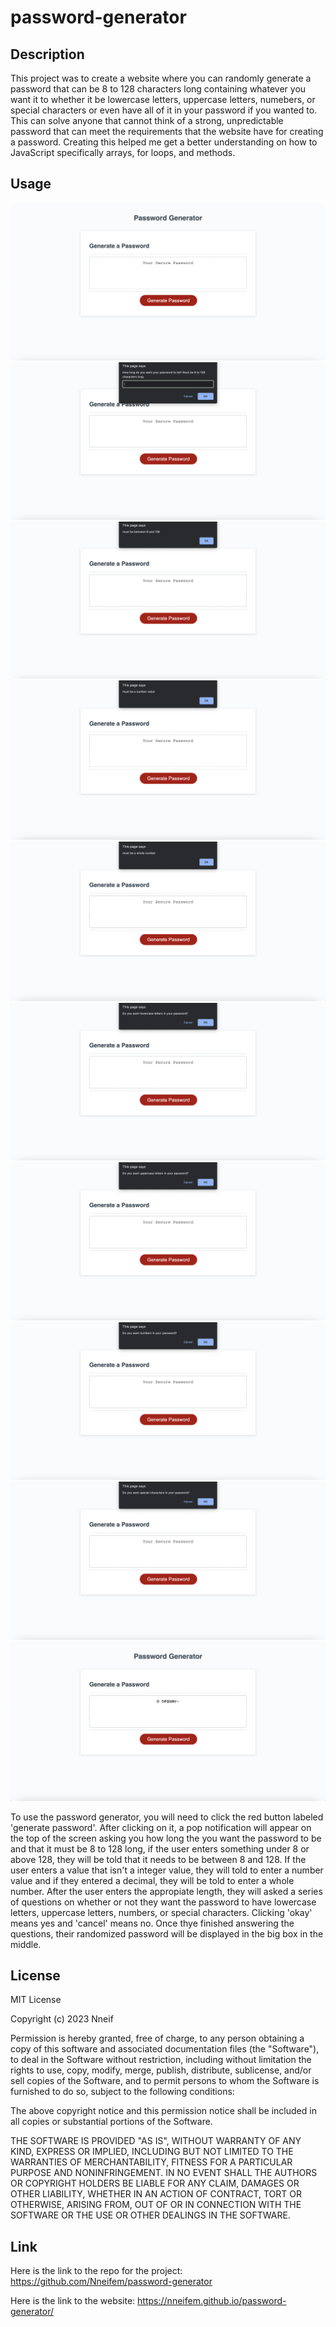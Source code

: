 # password-generator

## Description

This project was to create a website where you can randomly generate a password that can be 8 to 128 characters long containing whatever you want it to whether it be lowercase letters, uppercase letters, numebers, or special characters or even have all of it in your password if you wanted to. This can solve anyone that cannot think of a strong, unpredictable password that can meet the requirements that the website have for creating a password. Creating this helped me get a better understanding on how to JavaScript specifically arrays, for loops, and methods. 


## Usage

![alt text](/assets/images/Screenshot%202023-04-06%20at%202.17.50%20PM.png)
![alt text](/assets/images/Screenshot%202023-04-06%20at%202.18.04%20PM.png)
![alt text](/assets/images/Screenshot%202023-04-06%20at%202.18.21%20PM.png)
![alt text](/assets/images/Screenshot%202023-04-06%20at%202.18.35%20PM.png)
![alt text](/assets/images/Screenshot%202023-04-06%20at%202.18.46%20PM.png)
![alt text](/assets/images/Screenshot%202023-04-06%20at%202.18.57%20PM.png)
![alt text](/assets/images/Screenshot%202023-04-06%20at%202.19.08%20PM.png)
![alt text](/assets/images/Screenshot%202023-04-06%20at%202.19.18%20PM.png)
![alt text](/assets/images/Screenshot%202023-04-06%20at%202.19.27%20PM.png)
![alt text](/assets/images/Screenshot%202023-04-06%20at%202.19.36%20PM.png)

To use the password generator, you will need to click the red button labeled 'generate password'. After clicking on it, a pop notification will appear on the top of the screen asking you how long the you want the password to be and that it must be 8 to 128 long, if the user enters something under 8 or above 128, they will be told that it needs to be between 8 and 128. If the user enters a value that isn't a integer value, they will told to enter a number value and if they entered a decimal, they will be told to enter a whole number. After the user enters the appropiate length, they will asked a series of questions on whether or not they want the password to have lowercase letters, uppercase letters, numbers, or special characters. Clicking 'okay' means yes and 'cancel' means no. Once thye finished answering the questions, their randomized password will be displayed in the big box in the middle.


## License

MIT License

Copyright (c) 2023 Nneif

Permission is hereby granted, free of charge, to any person obtaining a copy
of this software and associated documentation files (the "Software"), to deal
in the Software without restriction, including without limitation the rights
to use, copy, modify, merge, publish, distribute, sublicense, and/or sell
copies of the Software, and to permit persons to whom the Software is
furnished to do so, subject to the following conditions:

The above copyright notice and this permission notice shall be included in all
copies or substantial portions of the Software.

THE SOFTWARE IS PROVIDED "AS IS", WITHOUT WARRANTY OF ANY KIND, EXPRESS OR
IMPLIED, INCLUDING BUT NOT LIMITED TO THE WARRANTIES OF MERCHANTABILITY,
FITNESS FOR A PARTICULAR PURPOSE AND NONINFRINGEMENT. IN NO EVENT SHALL THE
AUTHORS OR COPYRIGHT HOLDERS BE LIABLE FOR ANY CLAIM, DAMAGES OR OTHER
LIABILITY, WHETHER IN AN ACTION OF CONTRACT, TORT OR OTHERWISE, ARISING FROM,
OUT OF OR IN CONNECTION WITH THE SOFTWARE OR THE USE OR OTHER DEALINGS IN THE
SOFTWARE.


## Link

Here is the link to the repo for the project: https://github.com/Nneifem/password-generator

Here is the link to the website: https://nneifem.github.io/password-generator/
